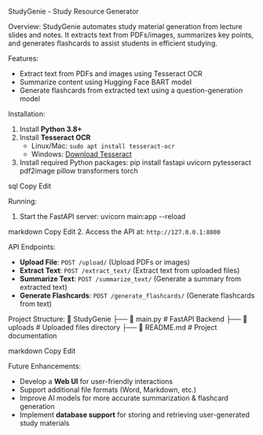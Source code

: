 StudyGenie - Study Resource Generator

Overview: 
StudyGenie automates study material generation from lecture slides and notes. 
It extracts text from PDFs/images, summarizes key points, and generates flashcards to assist students in efficient studying.

Features:
- Extract text from PDFs and images using Tesseract OCR
- Summarize content using Hugging Face BART model
- Generate flashcards from extracted text using a question-generation model

Installation:
1. Install **Python 3.8+**
2. Install **Tesseract OCR**
   - Linux/Mac: `sudo apt install tesseract-ocr`
   - Windows: [Download Tesseract](https://github.com/tesseract-ocr/tesseract)
3. Install required Python packages:
pip install fastapi uvicorn pytesseract pdf2image pillow transformers torch

sql
Copy
Edit

Running:
1. Start the FastAPI server:
uvicorn main:app --reload

markdown
Copy
Edit
2. Access the API at: `http://127.0.0.1:8000`

API Endpoints:
- **Upload File**: `POST /upload/` (Upload PDFs or images)
- **Extract Text**: `POST /extract_text/` (Extract text from uploaded files)
- **Summarize Text**: `POST /summarize_text/` (Generate a summary from extracted text)
- **Generate Flashcards**: `POST /generate_flashcards/` (Generate flashcards from text)

Project Structure:
📂 StudyGenie ├── 📄 main.py # FastAPI Backend ├── 📂 uploads # Uploaded files directory ├── 📄 README.md # Project documentation

markdown
Copy
Edit

Future Enhancements:
- Develop a **Web UI** for user-friendly interactions
- Support additional file formats (Word, Markdown, etc.)
- Improve AI models for more accurate summarization & flashcard generation
- Implement **database support** for storing and retrieving user-generated study materials

